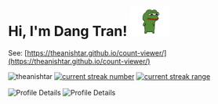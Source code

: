 # Hi, I'm Dang Tran! <img src="https://github.com/dangtranhuu/images/blob/main/frog/gif/zQRCHEK.gif?raw=true"  width="80px" alt="totoro"/>

See: [https://theanishtar.github.io/count-viewer/](https://theanishtar.github.io/count-viewer/)

<a hrref=""><img src="https://komarev.com/ghpvc/?username=theanishtar&label=Profile%20views&color=0e75b6&style=flat" alt="theanishtar" /></a> <!--![](https://count-viewer.vercel.app/api/github/streak?user=theanishtar)-->
<a href="https://count-viewer.vercel.app/api/auth/profile"><img src="https://count-viewer.vercel.app/api/github/streak?user=theanishtar" alt="current streak number"></a>
<a href="https://count-viewer.vercel.app/api/auth/profile" target="_blank"><img src="https://count-viewer.vercel.app/api/github/range?user=theanishtar" alt="current streak range"></a>


<img align="center" alt="Profile Details" src="https://count-viewer.vercel.app/api/github/banner?background=thean&tech=python&streaks=auto&view=auto&skills=github,vsc,vuejs,reactjs,nodejs,gopher" />
<img align="center" alt="Profile Details" src="https://count-viewer.vercel.app/api/github/banner?background=thean&tech=java&streaks=auto&view=auto&skills=js,angular,vuejs,reactjs,nodejs" />





